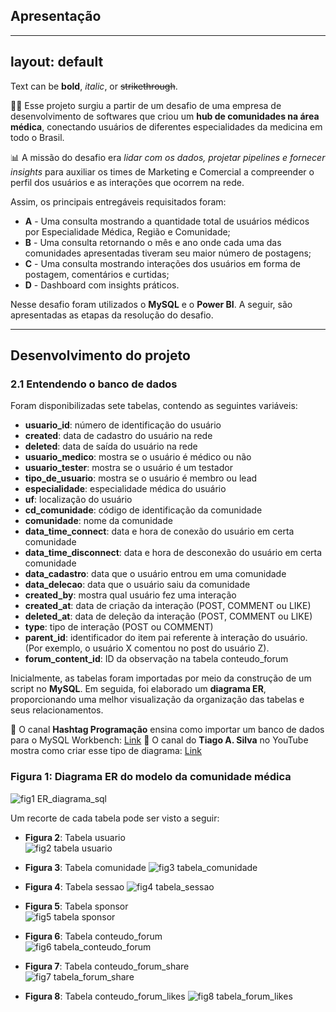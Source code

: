 ## Apresentação
---
layout: default
---

Text can be **bold**, _italic_, or ~~strikethrough~~.

👩‍⚕️ Esse projeto surgiu a partir de um desafio de uma empresa de desenvolvimento de softwares que criou um **hub de comunidades na área médica**, conectando usuários de diferentes especialidades da medicina em todo o Brasil.

📊 A missão do desafio era _lidar com os dados, projetar pipelines e fornecer insights_ para auxiliar os times de Marketing e Comercial a compreender o perfil dos usuários e as interações que ocorrem na rede.

Assim, os principais entregáveis requisitados foram:

- **A** - Uma consulta mostrando a quantidade total de usuários médicos por Especialidade Médica, Região e Comunidade;
- **B** - Uma consulta retornando o mês e ano onde cada uma das comunidades apresentadas tiveram seu maior número de postagens;
- **C** - Uma consulta mostrando interações dos usuários em forma de postagem, comentários e curtidas;
- **D** - Dashboard com insights práticos.

Nesse desafio foram utilizados o **MySQL** e o **Power BI**. A seguir, são apresentadas as etapas da resolução do desafio.

---

## Desenvolvimento do projeto

### 2.1 Entendendo o banco de dados

Foram disponibilizadas sete tabelas, contendo as seguintes variáveis:

- **usuario_id**: número de identificação do usuário
- **created**: data de cadastro do usuário na rede
- **deleted**: data de saída do usuário na rede
- **usuario_medico**: mostra se o usuário é médico ou não
- **usuario_tester**: mostra se o usuário é um testador
- **tipo_de_usuario**: mostra se o usuário é membro ou lead
- **especialidade**: especialidade médica do usuário
- **uf**: localização do usuário
- **cd_comunidade**: código de identificação da comunidade
- **comunidade**: nome da comunidade
- **data_time_connect**: data e hora de conexão do usuário em certa comunidade
- **data_time_disconnect**: data e hora de desconexão do usuário em certa comunidade
- **data_cadastro**: data que o usuário entrou em uma comunidade
- **data_delecao**: data que o usuário saiu da comunidade
- **created_by**: mostra qual usuário fez uma interação
- **created_at**: data de criação da interação (POST, COMMENT ou LIKE)
- **deleted_at**: data de deleção da interação (POST, COMMENT ou LIKE)
- **type**: tipo de interação (POST ou COMMENT)
- **parent_id**: identificador do item pai referente à interação do usuário. (Por exemplo, o usuário X comentou no post do usuário Z).
- **forum_content_id**: ID da observação na tabela conteudo_forum

Inicialmente, as tabelas foram importadas por meio da construção de um script no **MySQL**. Em seguida, foi elaborado um **diagrama ER**, proporcionando uma melhor visualização da organização das tabelas e seus relacionamentos.

🔗 O canal **Hashtag Programação** ensina como importar um banco de dados para o MySQL Workbench: [Link](https://www.youtube.com/watch?v=EhT-e4IZrkM)
🔗 O canal do **Tiago A. Silva** no YouTube mostra como criar esse tipo de diagrama: [Link](https://www.youtube.com/watch?v=n8a7Q8JiYCs)

### Figura 1: Diagrama ER do modelo da comunidade médica  
![fig1 ER_diagrama_sql](https://github.com/user-attachments/assets/e331a2be-5da6-41d6-8a6a-bd6571f32ba6)

Um recorte de cada tabela pode ser visto a seguir:

- **Figura 2**: Tabela usuario  
![fig2 tabela usuario](https://github.com/user-attachments/assets/25029e05-4959-4f24-b634-56becc74410d)
  
- **Figura 3**: Tabela comunidade
![fig3 tabela_comunidade](https://github.com/user-attachments/assets/38bbf8f4-3a18-4d03-9931-0243ab158833)
  
- **Figura 4**: Tabela sessao
![fig4 tabela_sessao](https://github.com/user-attachments/assets/56c568bc-f73c-4ea5-b86c-18ff414b9bf2)

- **Figura 5**: Tabela sponsor  
![fig5 tabela sponsor](https://github.com/user-attachments/assets/513553b8-9fb6-4deb-b4f8-d5189312e333)

- **Figura 6**: Tabela conteudo_forum  
![fig6 tabela_conteudo_forum](https://github.com/user-attachments/assets/5e8226e6-3626-4c3f-8f72-14cad7f277b7)
  
- **Figura 7**: Tabela conteudo_forum_share  
![fig7 tabela_forum_share](https://github.com/user-attachments/assets/7852ab34-b4ee-44a4-b539-b29ba5935d60)
  
- **Figura 8**: Tabela conteudo_forum_likes
![fig8 tabela_forum_likes](https://github.com/user-attachments/assets/e3fdc6b3-d22c-4bf0-ba8d-dbecca937532)


